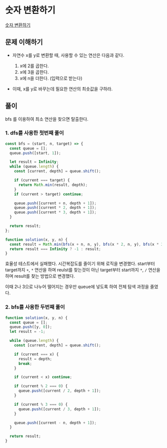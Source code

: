 # 숫자 변환하기

[숫자 변환하기](https://school.programmers.co.kr/learn/courses/30/lessons/154538)

## 문제 이해하기

- 자연수 x를 y로 변환할 때, 사용할 수 있는 연산은 다음과 같다.

  1. x에 2를 곱한다.
  2. x에 3을 곱한다.
  3. x에 n을 더한다. (입력으로 받는다)

- 이때, x를 y로 바꾸는데 필요한 연산의 최솟값을 구하라.

## 풀이

bfs 를 이용하여 최소 연산을 찾으면 탈출한다.

### 1. dfs를 사용한 첫번째 풀이

```js
const bfs = (start, n, target) => {
  const queue = [];
  queue.push([start, 1]);

  let result = Infinity;
  while (queue.length) {
    const [current, depth] = queue.shift();

    if (current === target) {
      return Math.min(result, depth);
    }
    if (current > target) continue;

    queue.push([current + n, depth + 1]);
    queue.push([current * 2, depth + 1]);
    queue.push([current * 3, depth + 1]);
  }

  return result;
};

function solution(x, y, n) {
  const result = Math.min(bfs(x + n, n, y), bfs(x * 2, n, y), bfs(x * 3, n, y));
  return result === Infinity ? -1 : result;
}
```

효율성 테스트에서 실패했다. 시간복잡도를 줄이기 위해 로직을 변경했다.
start부터 target까지 `+`, `*` 연산을 하며 reulst를 찾는것이 아닌 target부터 start까지 `*`, `/` 연산을 하며 result를 찾는 방법으로 변경했다.

이때 2나 3으로 나누어 떨어지는 경우만 queue에 넣도록 하여 전체 탐색 과정을 줄였다.

### 2. bfs를 사용한 두번째 풀이

```js
function solution(x, y, n) {
  const queue = [];
  queue.push([y, 0]);
  let result = -1;

  while (queue.length) {
    const [current, depth] = queue.shift();

    if (current === x) {
      result = depth;
      break;
    }

    if (current < x) continue;

    if (current % 2 === 0) {
      queue.push([current / 2, depth + 1]);
    }

    if (current % 3 === 0) {
      queue.push([current / 3, depth + 1]);
    }

    queue.push([current - n, depth + 1]);
  }

  return result;
}
```
